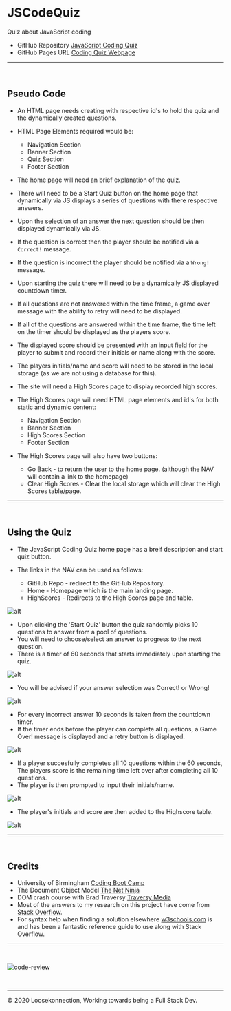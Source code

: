 # JSCodeQuiz
Quiz about JavaScript coding

*   GitHub Repository [JavaScript Coding Quiz](https://github.com/Loosekonnection/JSCodeQuiz)
*   GitHub Pages URL [Coding Quiz Webpage](https://loosekonnection.github.io/JSCodeQuiz/)
---

<br>

## Pseudo Code

*   An HTML page needs creating with respective id's to hold the quiz and the dynamically created questions.
*   HTML Page Elements required would be:

    *   Navigation Section
    *   Banner Section
    *   Quiz Section
    *   Footer Section

*   The home page will need an brief explanation of the quiz.
*   There will need to be a Start Quiz button on the home page that dynamically via JS displays a series of questions with there respective answers.
*   Upon the selection of an answer the next question should be then displayed dynamically via JS.
*   If the question is correct then the player should be notified via a ```Correct!``` message.
*   If the question is incorrect the player should be notified via a ```Wrong!``` message.
*   Upon starting the quiz there will need to be a dynamically JS displayed countdown timer.
*   If all questions are not answered within the time frame, a game over message with the ability to retry will need to be displayed.
*   If all of the questions are answered within the time frame, the time left on the timer should be displayed as the players score.
*   The displayed score should be presented with an input field for the player to submit and record their initials or name along with the score.
*   The players initials/name and score will need to be stored in the local storage (as we are not using a database for this).
*   The site will need a High Scores page to display recorded high scores.
*   The High Scores page will need HTML page elements and id's for both static and dynamic content:

    *   Navigation Section
    *   Banner Section
    *   High Scores Section
    *   Footer Section

*   The High Scores page will also have two buttons:

    *   Go Back - to return the user to the home page. (although the NAV will contain a link to the homepage)
    *   Clear High Scores - Clear the local storage which will clear the High Scores table/page.


---

<br>


##  Using the Quiz

*   The JavaScript Coding Quiz home page has a breif description and start quiz button.
*   The links in the NAV can be used as follows:

    *   GitHub Repo - redirect to the GitHub Repository.
    *   Home - Homepage which is the main landing page.
    *   HighScores - Redirects to the High Scores page and table.   

![alt](README_img/screenshot_01.PNG)

*   Upon clicking the 'Start Quiz' button the quiz randomly picks 10 questions to answer from a pool of questions.
*   You will need to choose/select an answer to progress to the next question.
*   There is a timer of 60 seconds that starts immediately upon starting the quiz.

![alt](README_img/screenshot_02.PNG)

*   You will be advised if your answer selection was Correct! or Wrong!

![alt](README_img/screenshot_03.PNG)

*   For every incorrect answer 10 seconds is taken from the countdown timer.
*   If the timer ends before the player can complete all questions, a Game Over! message is displayed and a retry button is displayed.

![alt](README_img/screenshot_04.PNG)

*   If a player succesfully completes all 10 questions within the 60 seconds, The players score is the remaining time left over after completing all 10 questions.
*   The player is then prompted to input their initials/name.

![alt](README_img/screenshot_05.PNG)

*   The player's initials and score are then added to the Highscore table.

![alt](README_img/screenshot_06.PNG)

---

<br>

## Credits

*   University of Birmingham [Coding Boot Camp](https://bootcamp.birmingham.ac.uk/coding/)
*   The Document Object Model [The Net Ninja](https://www.youtube.com/watch?v=wKBu_dEaF9E&list=PL4cUxeGkcC9haFPT7J25Q9GRB_ZkFrQAc&index=6)
*   DOM crash course with Brad Traversy [Traversy Media](https://www.youtube.com/watch?v=0ik6X4DJKCc&list=PLillGF-RfqbbnEGy3ROiLWk7JMCuSyQtX&index=2)
*   Most of the answers to my research on this project have come from [Stack Overflow](https://stackoverflow.com/).
*   For syntax help when finding a solution elsewhere [w3schools.com](https://www.w3schools.com/jsref/default.asp) is and has been a fantastic reference guide to use along with Stack Overflow.

---
<br>

![code-review](https://img.shields.io/badge/code--review-ready%20for%20review-green)

<br>

---
© 2020 Loosekonnection, Working towards being a Full Stack Dev.
